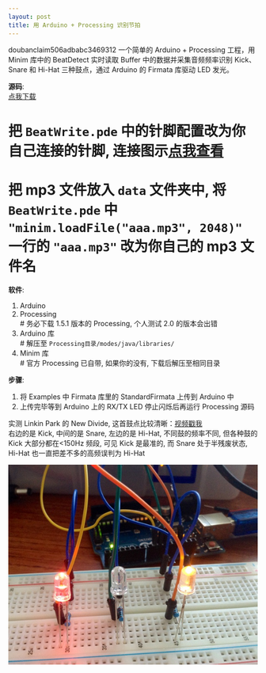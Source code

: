 ```yaml
---
layout: post
title: 用 Arduino + Processing 识别节拍
---
```


doubanclaim506adbabc3469312
一个简单的 Arduino + Processing 工程，用 Minim 库中的 BeatDetect 实时读取 Buffer 中的数据并采集音频频率识别 Kick、Snare 和 Hi-Hat 三种鼓点，通过 Arduino 的 Firmata 库驱动 LED 发光。

**源码**:  
[点我下载](http://wildog.net/download/BeatWrite.zip)  
# 把 `BeatWrite.pde` 中的针脚配置改为你自己连接的针脚, 连接图示[点我查看](/resources/circuit.jpg)  
# 把 mp3 文件放入 `data` 文件夹中, 将 `BeatWrite.pde` 中 `"minim.loadFile("aaa.mp3", 2048)"` 一行的 `"aaa.mp3"` 改为你自己的 mp3 文件名

**软件**:  
1. Arduino  
2. Processing  
   \# 务必下载 1.5.1 版本的 Processing, 个人测试 2.0 的版本会出错  
3. Arduino 库  
   \# 解压至 `Processing目录/modes/java/libraries/`  
4. Minim 库  
   \# 官方 Processing 已自带, 如果你的没有, 下载后解压至相同目录  

**步骤**:  
1. 将 Examples 中 Firmata 库里的 StandardFirmata 上传到 Arduino 中  
2. 上传完毕等到 Arduino 上的 RX/TX LED 停止闪烁后再运行 Processing 源码  

实测 Linkin Park 的 New Divide, 这首鼓点比较清晰：[视频戳我](http://v.youku.com/v_show/id_XNTcyNDA5NjAw.html)  
右边的是 Kick, 中间的是 Snare, 左边的是 Hi-Hat, 不同鼓的频率不同, 但各种鼓的 Kick 大部分都在<150Hz 频段, 可见 Kick 是最准的, 而 Snare 处于半残废状态, Hi-Hat 也一直把差不多的高频误判为 Hi-Hat

![](/resources/arduino.jpg)
